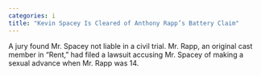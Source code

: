```yaml
---
categories: i
title: "Kevin Spacey Is Cleared of Anthony Rapp’s Battery Claim"
---
```

A jury found Mr. Spacey not liable in a civil trial. Mr. Rapp, an original cast member in “Rent,” had filed a lawsuit accusing Mr. Spacey of making a sexual advance when Mr. Rapp was 14.